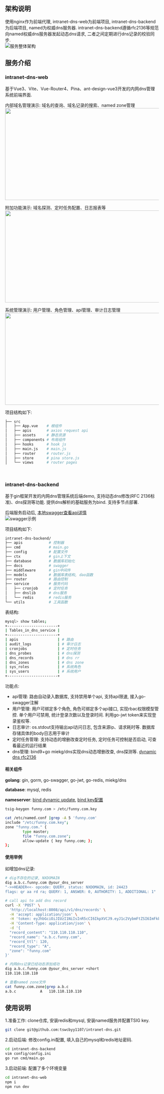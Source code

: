 ## 架构说明
使用nginx作为前端代理, intranet-dns-web为前端项目, intranet-dns-backend为后端项目, named为权威dns服务器. intranet-dns-backend遵循rfc2136等规范向named权威dns服务器发起动态dns请求, 二者之间定期进行dns记录的校验同步. <br>
![服务整体架构](./introduce-assets/framework.png)



## 服务介绍

### intranet-dns-web
基于Vue3、Vite、Vue-Router4、Pina、ant-design-vue3开发的内网dns管理系统前端界面.

内部域名管理演示: 域名的查询、域名记录的搜索、named zone管理 <br>
<img src="./introduce-assets/common-dns.gif" width="650px" height="300px">

附加功能演示: 域名探测、定时任务配置、日志报表等 <br>
<img src="./introduce-assets/extra-function.gif" width="650px" height="300px">

系统管理演示: 用户管理、角色管理、api管理、审计日志管理 <br>
<img src="./introduce-assets/system-manager.gif" width="650px" height="300px">


项目结构如下:
```bash
├── src
│   ├── App.vue    # 根组件
│   ├── apis       # axios request api
│   ├── assets     # 静态资源
│   ├── components # 布局组件
│   ├── hooks      # hook js
│   ├── main.js    # main.js
│   ├── router     # router.js
│   ├── store      # pina store.js
│   └── views      # router pages
```

<br>

### intranet-dns-backend
基于gin框架开发的内网dns管理系统后端demo, 支持动态dns修改(RFC 2136标准)、dns探测等功能. 提供dns解析的基础服务为bind. 支持多节点部署.

后端服务启动后, [本地swagger查看api详情](http://localhost:16789/swagger/index.html)
<br><img src="./intranet-dns-backend/docs/swagger.png" alt="swagger示例">

项目结构如下:
```bash
intranet-dns-backend/
├── apis            # 控制器
├── cmd             # main.go
├── config          # 配置文件
├── ctx             # gin上下文
├── database        # 数据库初始化
├── docs            # swagger
├── middleware      # gin中间件
├── models          # 数据库表结构, dao函数
├── router          # 路由控制
├── service         # 服务代码
│   ├── cronjob     # 定时任务
│   ├── dnslib      # dns服务
│   └── redis       # redis服务    
└── utils           # 工具函数
```

表结构:
```bash
mysql> show tables;
+-----------------------+
| Tables_in_dns_service |
+-----------------------+
| apis                  | # 路由
| audit_logs            | # 审计日志
| cronjobs              | # 定时任务
| dns_probes            | # dns探测
| dns_records           | # dns rr
| dns_zones             | # dns zone
| sys_roles             | # 系统角色
| sys_users             | # 系统用户
+-----------------------+
```

功能点:
- api管理: 路由自动录入数据库, 支持禁用单个api, 支持api限速, 接入go-swagger注解
- 用户管理: 用户可绑定多个角色, 角色可绑定多个api接口, 实现rbac权限模型管控. 单个用户可禁用, 统计登录次数以及登录时间. 利用go-jwt token来实现登录鉴权等.
- 日志审计: os.stdout支持输出api访问日志, 包含来源ip、请求耗时等. 数据库存储具体的body日志用于审计 
- 定时任务管理: 支持动态的增删改查定时任务, 定时任务可控制是否启动, 可查看最近的运行结果
- dns管理: bind9+go miekg/dns实现dns动态增删改查, dns探测等. [dynamic dns rfc2136](https://datatracker.ietf.org/doc/html/rfc2136)

#### 相关组件
**golang**: gin, gorm, go-swagger, go-jwt, go-redis, miekg/dns

**database**: mysql, redis

**nameserver**: [bind dynamic update](https://bind9.readthedocs.io/en/v9.16.18/advanced.html), [bind key配置](https://www.cnblogs.com/RichardLuo/p/DNS_P3.html)
```bash
tsig-keygen funny.com > /etc/funny.com.key

cat /etc/named.conf |grep -A 5 'funny.com'
include "/etc/funny.com.key";
zone "funny.com." {
        type master;
        file "funny.com.zone";
        allow-update { key funny.com; };
};
```

#### 使用举例
如增加dns记录:
```bash
# dig不存在的记录, NXDOMAIN
dig a.b.c.funny.com @your_dns_server
"->>HEADER<<- opcode: QUERY, status: NXDOMAIN, id: 24423
flags: qr aa rd ra; QUERY: 1, ANSWER: 0, AUTHORITY: 1, ADDITIONAL: 1"

# call api to add dns record
curl -X 'POST' \
  'http://localhost:8008/api/v1/dns/records' \
  -H 'accept: application/json' \
  -H 'token: eyJhbGciOiJIUzI1NiIsInR5cCI6IkpXVCJ9.eyJ1c2VybmFtZSI6ImFkbWluIiwiZXhwIjoxNzM2NTExMDc4LCJpc3MiOiJpbnRyYW5ldC1kbnMifQ.Gqubkw1gNICcH-X90FDVWMFHClJhhyn0ljUafRh7xZk' \
  -H 'Content-Type: application/json' \
  -d '{
  "record_content": "110.110.110.110",
  "record_name": "a.b.c.funny.com",
  "record_ttl": 120,
  "record_type": "A",
  "zone": "funny.com"
}'

# 内网dns记录已经动态添加成功
dig a.b.c.funny.com @your_dns_server +short
110.110.110.110

# 查看named zone文件
cat funny.com.zone|grep a.b.c
a.b.c			A	110.110.110.110
```

## 使用说明
1.准备工作: clone仓库, 安装redis和mysql, 安装named服务并配置TSIG key.
```bash
git clone git@github.com:tswcbyy1107/intranet-dns.git
```

2.启动后端: 修改config.ini配置, 填入自己的mysql和redis地址密码.
```bash
cd intranet-dns-backend
vim config/config.ini 
go run cmd/main.go
```

3.启动前端: 配置了多个环境变量
```bash
cd intranet-dns-web
npm i
npm run dev
```
